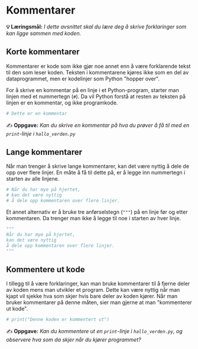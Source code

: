 Kommentarer
===========
**💡 Læringsmål:** _I dette avsnittet skal du lære deg å skrive forklaringer som kan ligge sammen med koden._

Korte kommentarer
-----------------
Kommentarer er kode som ikke gjør noe annet enn å være forklarende tekst til den som leser koden. Teksten i kommentarene kjøres ikke som en del av dataprogrammet, men er kodelinjer som Python "hopper over".

For å skrive en kommentar på en linje i et Python-program, starter man linjen med et nummertegn (`#`). Da vil Python forstå at resten av teksten på linjen er en kommentar, og ikke programkode.

```python
# Dette er en kommentar
```

✍️ **Oppgave:** _Kan du skrive en kommentar på hva du prøver å få til med en `print`-linje i `hallo_verden.py`_

Lange kommentarer
-----------------
Når man trenger å skrive lange kommentarer, kan det være nyttig å dele de opp over flere linjer. En måte å få til dette på, er å legge inn nummertegn i starten av alle linjene.

```python
# Når du har mye på hjertet,
# kan det være nyttig
# å dele opp kommentaren over flere linjer.
```

Et annet alternativ er å bruke tre anførselstegn (`"""`) på en linje før og etter kommentaren. Da trenger man ikke å legge til noe i starten av hver linje.

```python
"""
Når du har mye på hjertet,
kan det være nyttig
å dele opp kommentaren over flere linjer.
"""
```

Kommentere ut kode
------------------
I tillegg til å være forklaringer, kan man bruke kommentarer til å fjerne deler av koden mens man utvikler et program. Dette kan være nyttig når man kjapt vil sjekke hva som skjer hvis bare deler av koden kjører. Når man bruker kommentarer på denne måten, sier man gjerne at man "kommenterer ut kode".

```python
# print("Denne koden er kommentert ut")
```

✍️ **Oppgave:** _Kan du kommentere ut en `print`-linje i `hallo_verden.py`, og observere hva som da skjer når du kjører programmet?_
